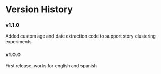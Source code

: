 Version History
===============

### v1.1.0

Added custom age and date extraction code to support story clustering experiments

### v1.0.0

First release, works for english and spanish
